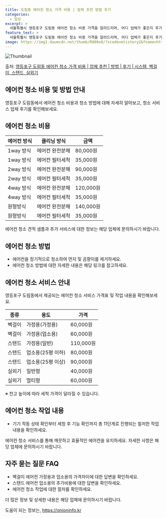 ```yaml
---
title: 도림동 에어컨 청소 가격 비용 | 업체 추천 방법 후기
categories:
  - 일상
excerpt: >
  서울특별시 영등포구 도림동 에어컨 청소 비용 가격을 알려드리며, 어디 업체가 좋은지 후기를 통해 알아보겠습니다. 현재 글에서는 시스템, 벽걸이, 스탠드, 실외기 각각에 대해 청소 비용이 나와 있으니 참고하시면 되겠습니다. 에어컨 분해 청소 방법 보기 👈 클릭셀프 에어컨 청소 방법 보기👈 클릭영등포구 도림동 에어컨 청소 비용시스템에어컨 방식클리닝방식금액1way 방식에어컨 완전분해80,000원1way 방식에어컨 필터세척35,000원2way 방식에어컨 완전분해90,000원2way 방식에어컨 필터세척35,000원4way 방식에어컨 완전분해120,000원4way 방식에어컨 필터세척35,000원원형방식에어컨 완전분해140,000원원형방식에어컨 필터세척35,000원에어컨 청소 견적 샘플 보기 👈 클릭에어컨 냄새의 원..
feature_text: >
  서울특별시 영등포구 도림동 에어컨 청소 비용 가격을 알려드리며, 어디 업체가 좋은지 후기를 통해 알아보겠습니다. 현재 글에서는 시스템, 벽걸이, 스탠드, 실외기 각각에 대해 청소 비용이 나와 있으니 참고하시면 되겠습니다. 에어컨 분해 청소 방법 보기 👈 클릭셀프 에어컨 청소 방법 보기👈 클릭영등포구 도림동 에어컨 청소 비용시스템에어컨 방식클리닝방식금액1way 방식에어컨 완전분해80,000원1way 방식에어컨 필터세척35,000원2way 방식에어컨 완전분해90,000원2way 방식에어컨 필터세척35,000원4way 방식에어컨 완전분해120,000원4way 방식에어컨 필터세척35,000원원형방식에어컨 완전분해140,000원원형방식에어컨 필터세척35,000원에어컨 청소 견적 샘플 보기 👈 클릭에어컨 냄새의 원..
image: https://img1.daumcdn.net/thumb/R800x0/?scode=mtistory2&fname=https%3A%2F%2Fblog.kakaocdn.net%2Fdn%2FsBvQI%2FbtsHu6DFOXk%2FPIykK4aUvvUbJttisVk72K%2Fimg.webp
---
```


![Thumbnail](https://img1.daumcdn.net/thumb/R800x0/?scode=mtistory2&fname=https%3A%2F%2Fblog.kakaocdn.net%2Fdn%2FsBvQI%2FbtsHu6DFOXk%2FPIykK4aUvvUbJttisVk72K%2Fimg.webp)

<p>출처: <a href="https://onioninfo.kr/entry/%EC%98%81%EB%93%B1%ED%8F%AC%EA%B5%AC-%EB%8F%84%EB%A6%BC%EB%8F%99-%EC%97%90%EC%96%B4%EC%BB%A8-%EC%B2%AD%EC%86%8C-%EA%B0%80%EA%B2%A9-%EB%B9%84%EC%9A%A9-%EC%97%85%EC%B2%B4-%EC%B6%94%EC%B2%9C-%EB%B0%A9%EB%B2%95-%ED%9B%84%EA%B8%B0-%EC%8B%9C%EC%8A%A4%ED%85%9C-%EB%B2%BD%EA%B1%B8%EC%9D%B4-%EC%8A%A4%ED%83%A0%EB%93%9C-%EC%8B%A4%EC%99%B8%EA%B8%B0" rel="dofollow">영등포구 도림동 에어컨 청소 가격 비용 | 업체 추천 | 방법 | 후기 | 시스템, 벽걸이, 스탠드, 실외기</a> </p>

## 에어컨 청소 비용 및 방법 안내

영등포구 도림동에서 에어컨 청소 비용과 청소 방법에 대해 자세히 알아보고, 청소 서비스 업체 후기를 확인해보세요.

## **에어컨 청소 비용**

**에어컨 방식** | **클리닝 방식** | **금액**  
---|---|---  
1way 방식 | 에어컨 완전분해 | 80,000원  
1way 방식 | 에어컨 필터세척 | 35,000원  
2way 방식 | 에어컨 완전분해 | 90,000원  
2way 방식 | 에어컨 필터세척 | 35,000원  
4way 방식 | 에어컨 완전분해 | 120,000원  
4way 방식 | 에어컨 필터세척 | 35,000원  
원형방식 | 에어컨 완전분해 | 140,000원  
원형방식 | 에어컨 필터세척 | 35,000원  
  
에어컨 청소 견적 샘플과 추가 서비스에 대한 정보는 해당 업체에 문의하시기 바랍니다.

## **에어컨 청소 방법**

  * 에어컨을 정기적으로 청소하여 먼지 및 곰팡이를 제거하세요.
  * 에어컨 청소 방법에 대한 자세한 내용은 해당 링크를 참고하세요.

## **에어컨 청소 서비스 안내**

영등포구 도림동에서 제공되는 에어컨 청소 서비스 가격표 및 작업 내용을 확인해보세요.

**종류** | **용도** | **가격**  
---|---|---  
벽걸이 | 가정용(가정용) | 60,000원  
벽걸이 | 가정용(업소용) | 60,000원  
스탠드 | 가정용(일반) | 110,000원  
스탠드 | 업소용(25평 이하) | 80,000원  
스탠드 | 업소용(25평 이상) | 90,000원  
실외기 | 일반형 | 40,000원  
실외기 | 멀티형 | 60,000원  
  
※ 천고 높이에 따라 세척 가격이 달라질 수 있습니다.

## **에어컨 청소 작업 내용**

  * 기기 작동 상태 확인부터 세청 후 기능 확인까지 총 11단계로 진행되는 철저한 작업 내용을 확인하세요.

에어컨 청소 서비스를 통해 깨끗하고 효율적인 에어컨을 유지하세요. 자세한 사항은 해당 업체에 문의하시기 바랍니다.

## **자주 묻는 질문 FAQ**

  * 벽걸이 에어컨 가정용과 업소용의 가격차이에 대한 답변을 확인하세요.
  * 스탠드 에어컨 업소용의 추가비용에 대한 답변을 확인하세요.
  * 에어컨 청소 작업에 대한 절차를 확인하세요.

더 많은 정보 및 상세한 내용은 해당 업체에 문의하시기 바랍니다.



 

도움이 되는 정보는, <a href="https://onioninfo.kr" rel="dofollow">https://onioninfo.kr</a>


